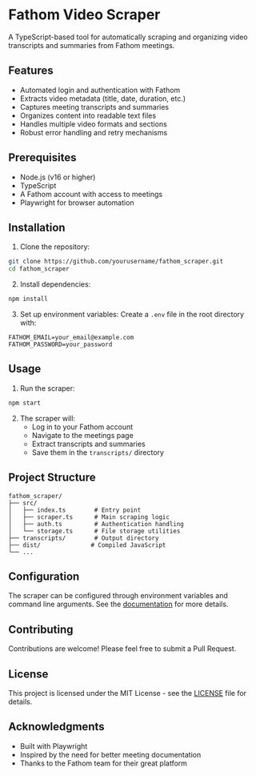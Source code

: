 # Fathom Video Scraper

A TypeScript-based tool for automatically scraping and organizing video transcripts and summaries from Fathom meetings.

## Features

- Automated login and authentication with Fathom
- Extracts video metadata (title, date, duration, etc.)
- Captures meeting transcripts and summaries
- Organizes content into readable text files
- Handles multiple video formats and sections
- Robust error handling and retry mechanisms

## Prerequisites

- Node.js (v16 or higher)
- TypeScript
- A Fathom account with access to meetings
- Playwright for browser automation

## Installation

1. Clone the repository:
```bash
git clone https://github.com/yourusername/fathom_scraper.git
cd fathom_scraper
```

2. Install dependencies:
```bash
npm install
```

3. Set up environment variables:
Create a `.env` file in the root directory with:
```env
FATHOM_EMAIL=your_email@example.com
FATHOM_PASSWORD=your_password
```

## Usage

1. Run the scraper:
```bash
npm start
```

2. The scraper will:
   - Log in to your Fathom account
   - Navigate to the meetings page
   - Extract transcripts and summaries
   - Save them in the `transcripts/` directory

## Project Structure

```
fathom_scraper/
├── src/
│   ├── index.ts        # Entry point
│   ├── scraper.ts      # Main scraping logic
│   ├── auth.ts         # Authentication handling
│   └── storage.ts      # File storage utilities
├── transcripts/        # Output directory
├── dist/              # Compiled JavaScript
└── ...
```

## Configuration

The scraper can be configured through environment variables and command line arguments. See the [documentation](./docs) for more details.

## Contributing

Contributions are welcome! Please feel free to submit a Pull Request.

## License

This project is licensed under the MIT License - see the [LICENSE](LICENSE) file for details.

## Acknowledgments

- Built with Playwright
- Inspired by the need for better meeting documentation
- Thanks to the Fathom team for their great platform 